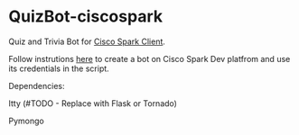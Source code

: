 # QuizBot-ciscospark
Quiz and Trivia Bot for [Cisco Spark Client](https://developer.ciscospark.com/).

Follow instrutions [here](https://developer.ciscospark.com/bots.html) to create a bot on Cisco Spark Dev platfrom and use its credentials in the script.

Dependencies:

Itty (#TODO - Replace with Flask or Tornado)

Pymongo
